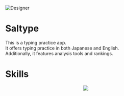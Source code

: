 ![Designer](https://github.com/user-attachments/assets/90fa9ae7-1487-46bc-8b17-a797dee76bb4)

# **Saltype**
This is a typing practice app.<br>
It offers typing practice in both Japanese and English.<br>
Additionally, it features analysis tools and rankings.

# **Skills**
<p align="center">
  <a href="https://skillicons.dev">
    <img src="https://skillicons.dev/icons?i=python,django,nodejs,nuxt,vue,typescript,scss,vite,vitest,selenium,postgres,aws,redhat,linux,github,docker,vim,figma,gcp,notion,postman,vscode,npm,gmail&perline=6" />
  </a>
</p>